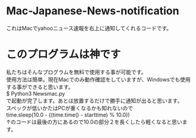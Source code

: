 # Mac-Japanese-News-notification
これはMacでyahooニュース速報を右上に通知してくれるコードです。</br>
<h1>このプログラムは神です</h1>
私たちはそんなプログラムを無料で使用する事が可能です。</br>
使用方法は簡単。現在Macでのみ動作確認をしていますが、Windowsでも使用する事ができると思います。</br>
$ Python3 Newsmac.py</br>
で起動が完了します。あとは放置するだけで勝手に通知が出ると思います。</br>
スペックが低いかたはPCが重くなるかも知れないので	</br>
time.sleep(10.0 - ((time.time() - starttime) % 10.0))</br>
↑のコードは最後の方にあるので10.0の部分２を長くしたら軽くなると思います。</br>

